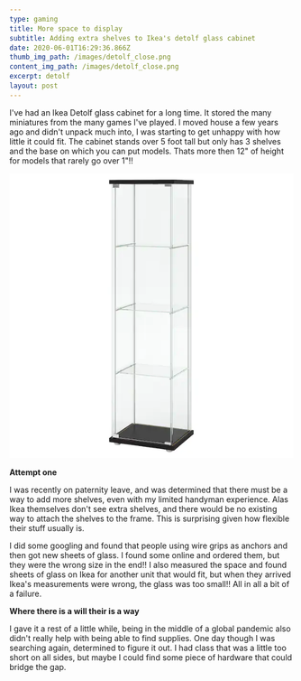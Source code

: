 ```yaml
---
type: gaming
title: More space to display
subtitle: Adding extra shelves to Ikea's detolf glass cabinet
date: 2020-06-01T16:29:36.866Z
thumb_img_path: /images/detolf_close.png
content_img_path: /images/detolf_close.png
excerpt: detolf
layout: post
---
```

I've had an Ikea Detolf glass cabinet for a long time. It stored the many miniatures from the many games I've played. I moved house a few years ago and didn't unpack much into, I was starting to get unhappy with how little it could fit. The cabinet stands over 5 foot tall but only has 3 shelves and the base on which you can put models. Thats more then 12" of height for models that rarely go over 1"!!

![Detolf cabinet](/images/detolf-glass-door-cabinet-black-brown__0625601_pe692387_s5.jpg.webp "Detolf cabinet")

**Attempt one**

I was recently on paternity leave, and was determined that there must be a way to add more shelves, even with my limited handyman experience. Alas Ikea themselves don't see extra shelves, and there would be no existing way to attach the shelves to the frame. This is surprising given how flexible their stuff usually is.

I did some googling and found that people using wire grips as anchors and then got new sheets of glass. I found some online and ordered them, but they were the wrong size in the end!! I also measured the space and found sheets of glass on Ikea for another unit that would fit, but when they arrived Ikea's measurements were wrong, the glass was too small!! All in all a bit of a failure.

**Where there is a will their is a way**

I gave it a rest of a little while, being in the middle of a global pandemic also didn't really help with being able to find supplies. One day though I was searching again, determined to figure it out. I had class that was a little too short on all sides, but maybe I could find some piece of hardware that could bridge the gap.